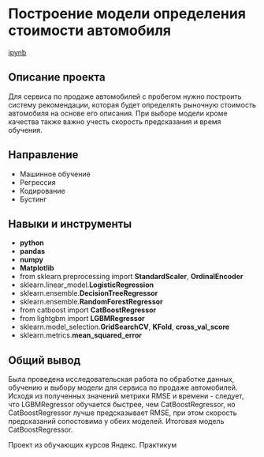 # Построение модели определения стоимости автомобиля

[ipynb](https://github.com/Krasnov-Andrey/Portfolio/blob/main/Determining%20the%20cost%20of%20cars/Determining%20the%20cost%20of%20cars.ipynb)

## Описание проекта

Для сервиса по продаже автомобилей с пробегом нужно построить систему рекомендации, которая будет определять рыночную стоимость автомобиля на основе его описания.
При выборе модели кроме качества также важно учесть скорость предсказания и время обучения.

## Направление 
- Машинное обучение
- Регрессия
- Кодирование
- Бустинг

## Навыки и инструменты

- **python**
- **pandas**
- **numpy**
- **Matplotlib**
- from sklearn.preprocessing import **StandardScaler**, **OrdinalEncoder**
- sklearn.linear_model.**LogisticRegression**
- sklearn.ensemble.**DecisionTreeRegressor**
- sklearn.ensemble.**RandomForestRegressor**
- from catboost import **CatBoostRegressor** 
- from lightgbm import **LGBMRegressor**
- sklearn.model_selection.**GridSearchCV**, **KFold**, **cross_val_score**
- sklearn.metrics.**mean_squared_error**

## Общий вывод

Была проведена исследовательская работа по обработке данных, обучению и выбору модели для сервиса по продаже автомобилей. Исходя из полученных значений метрики RMSE и времени - следует, что LGBMRegressor обучается быстрее, чем CatBoostRegressor, но CatBoostRegressor лучше предсказывает RMSE, при этом скорость предсказаний сопостовима у обеих моделей. Итоговая модель CatBoostRegressor.

Проект из обучающих курсов Яндекс. Практикум
